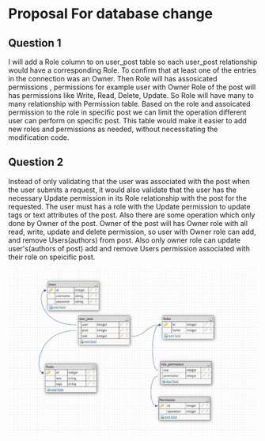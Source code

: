 # Proposal For database change

## Question 1
I will add a Role column to on user_post table so each user_post relationship would have a corresponding Role. 
To confirm that at least one of the entries in the connection was an Owner. 
Then Role will has assosicated permissions , permissions for example user with Owner Role of the post will has permissions like Write, Read, Delete, Update. 
So Role will have many to many relationship with Permission table. 
Based on the role and assoicated permission to the role in specific post we can limit the operation different user can perform on specific post. 
This table would make it easier to add new roles and permissions as needed, without necessitating the modification code.


## Question 2
Instead of only validating that the user was associated with the post when the user submits a request, it would also validate that the user has the necessary Update permission 
in its Role relationship with the post for the requested. The user must has a role with the Update permission to update tags or text attributes of the post. 
Also there are some operation which only done by Owner of the post. 
Owner of the post will has Owner role with all read, write, update and delete permission, so user with Owner role can add, and remove Users(authors) from post. 
Also only owner role can update user's(authors of post) add and remove Users permission associated with their role on speicific post.

![Image for database design schema](databasedesign.png?raw=true "Title")
